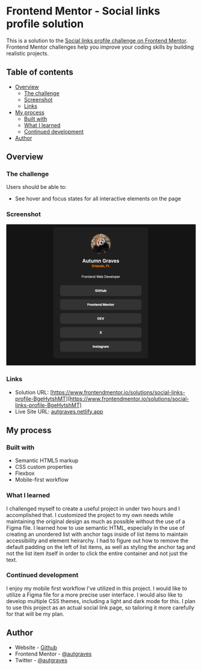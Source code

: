 # Frontend Mentor - Social links profile solution

This is a solution to the [Social links profile challenge on Frontend Mentor](https://www.frontendmentor.io/challenges/social-links-profile-UG32l9m6dQ). Frontend Mentor challenges help you improve your coding skills by building realistic projects.

## Table of contents

- [Overview](#overview)
  - [The challenge](#the-challenge)
  - [Screenshot](#screenshot)
  - [Links](#links)
- [My process](#my-process)
  - [Built with](#built-with)
  - [What I learned](#what-i-learned)
  - [Continued development](#continued-development)
- [Author](#author)

## Overview

### The challenge

Users should be able to:

- See hover and focus states for all interactive elements on the page

### Screenshot
![](./assets/images/Screenshot%202024-02-06%20at%2014-04-20%20Autumn%20Graves.png)

### Links

- Solution URL: [https://www.frontendmentor.io/solutions/social-links-profile-BgeHytshMT](https://www.frontendmentor.io/solutions/social-links-profile-BgeHytshMT)
- Live Site URL: [autgraves.netlify.app](https://autgraves.netlify.app)

## My process

### Built with

- Semantic HTML5 markup
- CSS custom properties
- Flexbox
- Mobile-first workflow

### What I learned

I challenged myself to create a useful project in under two hours and I accomplished that. I customized the project to my own needs while maintaining the original design as much as possible without the use of a Figma file. I learned how to use semantic HTML, especially in the use of creating an unordered list with anchor tags inside of list items to maintain accessibility and element heirarchy. I had to figure out how to remove the default padding on the left of list items, as well as styling the anchor tag and not the list item itself in order to click the entire container and not just the text.

### Continued development

I enjoy my mobile first workflow I've utilized in this project. I would like to utilize a Figma file for a more precise user interface. I would also like to develop multiple CSS themes, including a light and dark mode for this. I plan to use this project as an actual social link page, so tailoring it more carefully for that will be my plan.

## Author

- Website - [Github](https://www.github.com/autgraves)
- Frontend Mentor - [@autgraves](https://www.frontendmentor.io/profile/autgraves)
- Twitter - [@autgraves](https://www.twitter.com/autgraves)
